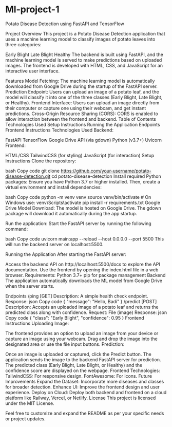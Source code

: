 # Ml-project-1

Potato Disease Detection using FastAPI and TensorFlow

Project Overview
This project is a Potato Disease Detection application that uses a machine learning model to classify images of potato leaves into three categories:

Early Blight
Late Blight
Healthy
The backend is built using FastAPI, and the machine learning model is served to make predictions based on uploaded images. The frontend is developed with HTML, CSS, and JavaScript for an interactive user interface.

Features
Model Fetching: The machine learning model is automatically downloaded from Google Drive during the startup of the FastAPI server.
Prediction Endpoint: Users can upload an image of a potato leaf, and the model will classify it into one of the three classes (Early Blight, Late Blight, or Healthy).
Frontend Interface: Users can upload an image directly from their computer or capture one using their webcam, and get instant predictions.
Cross-Origin Resource Sharing (CORS): CORS is enabled to allow interaction between the frontend and backend.
Table of Contents
Technologies Used
Setup Instructions
Running the Application
Endpoints
Frontend Instructions
Technologies Used
Backend:

FastAPI
TensorFlow
Google Drive API (via gdown)
Python (v3.7+)
Uvicorn
Frontend:

HTML/CSS
TailwindCSS (for styling)
JavaScript (for interaction)
Setup Instructions
Clone the repository:

bash
Copy code
git clone https://github.com/your-username/potato-disease-detection.git
cd potato-disease-detection
Install required Python packages: Ensure you have Python 3.7 or higher installed. Then, create a virtual environment and install dependencies:

bash
Copy code
python -m venv venv
source venv/bin/activate  # On Windows use: venv\Scripts\activate
pip install -r requirements.txt
Google Drive Model Download: The model is hosted on Google Drive. The gdown package will download it automatically during the app startup.

Run the application: Start the FastAPI server by running the following command:

bash
Copy code
uvicorn main:app --reload --host 0.0.0.0 --port 5500
This will run the backend server on localhost:5500.

Running the Application
After starting the FastAPI server:

Access the backend API on http://localhost:5500/docs to explore the API documentation.
Use the frontend by opening the index.html file in a web browser.
Requirements:
Python 3.7+
pip for package management
Backend
The application automatically downloads the ML model from Google Drive when the server starts.

Endpoints
/ping [GET]
Description: A simple health check endpoint.
Response:
json
Copy code
{
    "message": "Hello, Badi"
}
/predict [POST]
Description: Accepts an uploaded image of a potato leaf and returns the predicted class along with confidence.
Request:
File (image)
Response:
json
Copy code
{
    "class": "Early Blight",
    "confidence": 0.95
}
Frontend Instructions
Uploading Image:

The frontend provides an option to upload an image from your device or capture an image using your webcam.
Drag and drop the image into the designated area or use the file input buttons.
Prediction:

Once an image is uploaded or captured, click the Predict button.
The application sends the image to the backend FastAPI server for prediction.
The predicted class (Early Blight, Late Blight, or Healthy) and the confidence score are displayed on the webpage.
Frontend Technologies:
TailwindCSS: For responsive design.
FontAwesome: For icons.
Future Improvements
Expand the Dataset: Incorporate more diseases and classes for broader detection.
Enhance UI: Improve the frontend design and user experience.
Deploy on Cloud: Deploy both backend and frontend on a cloud platform like Railway, Vercel, or Netlify.
License
This project is licensed under the MIT License.

Feel free to customize and expand the README as per your specific needs or project updates.

